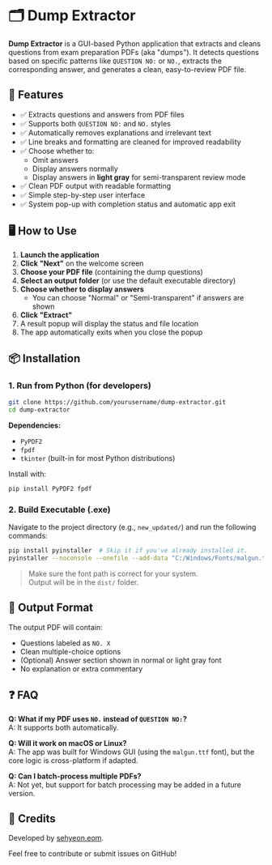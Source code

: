# 🗂️ Dump Extractor

**Dump Extractor** is a GUI-based Python application that extracts and cleans questions from exam preparation PDFs (aka "dumps"). It detects questions based on specific patterns like `QUESTION NO:` or `NO.`, extracts the corresponding answer, and generates a clean, easy-to-review PDF file.

## 📌 Features

-   ✅ Extracts questions and answers from PDF files
-   ✅ Supports both `QUESTION NO:` and `NO.` styles
-   ✅ Automatically removes explanations and irrelevant text
-   ✅ Line breaks and formatting are cleaned for improved readability
-   ✅ Choose whether to:
    -   Omit answers
    -   Display answers normally
    -   Display answers in **light gray** for semi-transparent review mode
-   ✅ Clean PDF output with readable formatting
-   ✅ Simple step-by-step user interface
-   ✅ System pop-up with completion status and automatic app exit

## 🖥️ How to Use

1. **Launch the application**
2. **Click "Next"** on the welcome screen
3. **Choose your PDF file** (containing the dump questions)
4. **Select an output folder** (or use the default executable directory)
5. **Choose whether to display answers**
    - You can choose "Normal" or "Semi-transparent" if answers are shown
6. **Click "Extract"**
7. A result popup will display the status and file location
8. The app automatically exits when you close the popup

## 📦 Installation

### 1. Run from Python (for developers)

```bash
git clone https://github.com/yourusername/dump-extractor.git
cd dump-extractor
```

**Dependencies:**

-   `PyPDF2`
-   `fpdf`
-   `tkinter` (built-in for most Python distributions)

Install with:

```bash
pip install PyPDF2 fpdf
```

### 2. Build Executable (.exe)

Navigate to the project directory (e.g., `new_updated/`) and run the following commands:

```bash
pip install pyinstaller  # Skip it if you've already installed it.
pyinstaller --noconsole --onefile --add-data "C:/Windows/Fonts/malgun.ttf;." DumpExtractor.py
```

> Make sure the font path is correct for your system.  
> Output will be in the `dist/` folder.

## 📁 Output Format

The output PDF will contain:

-   Questions labeled as `NO. X`
-   Clean multiple-choice options
-   (Optional) Answer section shown in normal or light gray font
-   No explanation or extra commentary

## ❓ FAQ

**Q: What if my PDF uses `NO.` instead of `QUESTION NO:`?**  
A: It supports both automatically.

**Q: Will it work on macOS or Linux?**  
A: The app was built for Windows GUI (using the `malgun.ttf` font), but the core logic is cross-platform if adapted.

**Q: Can I batch-process multiple PDFs?**  
A: Not yet, but support for batch processing may be added in a future version.

## 🙌 Credits

Developed by [sehyeon.eom](https://github.com/muring).

Feel free to contribute or submit issues on GitHub!
